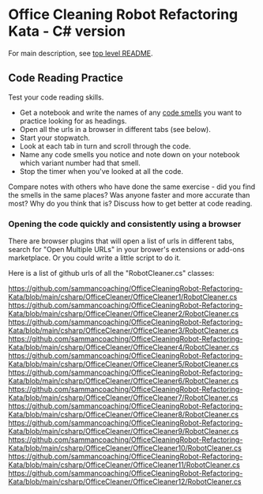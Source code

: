 # Office Cleaning Robot Refactoring Kata - C# version

For main description, see [top level README](../README.md).

## Code Reading Practice
Test your code reading skills.

* Get a notebook and write the names of any [code smells](https://sammancoaching.org/reference/code_smells/index.html) you want to practice looking for as headings.
* Open all the urls in a browser in different tabs (see below).
* Start your stopwatch.
* Look at each tab in turn and scroll through the code. 
* Name any code smells you notice and note down on your notebook which variant number had that smell.
* Stop the timer when you've looked at all the code.

Compare notes with others who have done the same exercise - did you find the smells in the same places? Was anyone faster and more accurate than most? Why do you think that is? Discuss how to get better at code reading.

### Opening the code quickly and consistently using a browser
There are browser plugins that will open a list of urls in different tabs, search for "Open Multiple URLs" in your brower's extensions or add-ons marketplace. Or you could write a little script to do it. 

Here is a list of github urls of all the "RobotCleaner.cs" classes:

https://github.com/sammancoaching/OfficeCleaningRobot-Refactoring-Kata/blob/main/csharp/OfficeCleaner/OfficeCleaner1/RobotCleaner.cs
https://github.com/sammancoaching/OfficeCleaningRobot-Refactoring-Kata/blob/main/csharp/OfficeCleaner/OfficeCleaner2/RobotCleaner.cs
https://github.com/sammancoaching/OfficeCleaningRobot-Refactoring-Kata/blob/main/csharp/OfficeCleaner/OfficeCleaner3/RobotCleaner.cs
https://github.com/sammancoaching/OfficeCleaningRobot-Refactoring-Kata/blob/main/csharp/OfficeCleaner/OfficeCleaner4/RobotCleaner.cs
https://github.com/sammancoaching/OfficeCleaningRobot-Refactoring-Kata/blob/main/csharp/OfficeCleaner/OfficeCleaner5/RobotCleaner.cs
https://github.com/sammancoaching/OfficeCleaningRobot-Refactoring-Kata/blob/main/csharp/OfficeCleaner/OfficeCleaner6/RobotCleaner.cs
https://github.com/sammancoaching/OfficeCleaningRobot-Refactoring-Kata/blob/main/csharp/OfficeCleaner/OfficeCleaner7/RobotCleaner.cs
https://github.com/sammancoaching/OfficeCleaningRobot-Refactoring-Kata/blob/main/csharp/OfficeCleaner/OfficeCleaner8/RobotCleaner.cs
https://github.com/sammancoaching/OfficeCleaningRobot-Refactoring-Kata/blob/main/csharp/OfficeCleaner/OfficeCleaner9/RobotCleaner.cs
https://github.com/sammancoaching/OfficeCleaningRobot-Refactoring-Kata/blob/main/csharp/OfficeCleaner/OfficeCleaner10/RobotCleaner.cs
https://github.com/sammancoaching/OfficeCleaningRobot-Refactoring-Kata/blob/main/csharp/OfficeCleaner/OfficeCleaner11/RobotCleaner.cs
https://github.com/sammancoaching/OfficeCleaningRobot-Refactoring-Kata/blob/main/csharp/OfficeCleaner/OfficeCleaner12/RobotCleaner.cs
